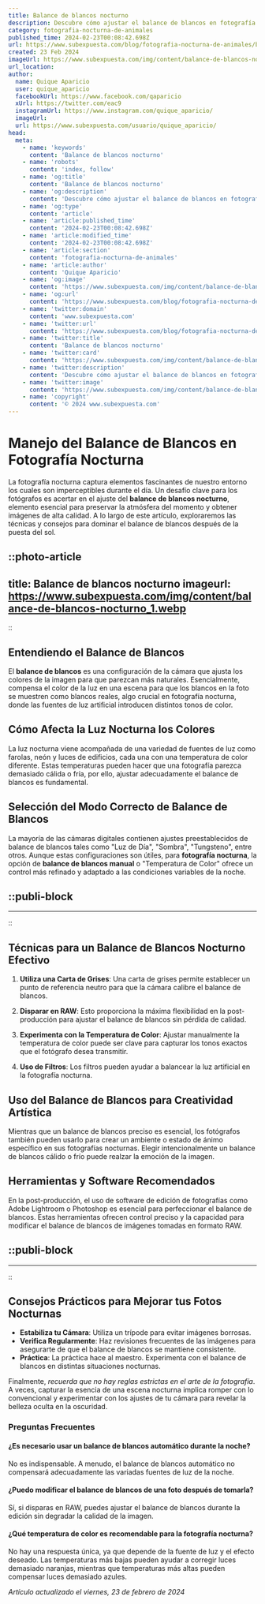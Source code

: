 ```yaml
---
title: Balance de blancos nocturno
description: Descubre cómo ajustar el balance de blancos en fotografía nocturna para capturar imágenes perfectas. Consejos útiles para excelentes tomas nocturnas.
category: fotografia-nocturna-de-animales
published_time: 2024-02-23T00:08:42.698Z
url: https://www.subexpuesta.com/blog/fotografia-nocturna-de-animales/balance-de-blancos-nocturno
created: 23 Feb 2024
imageUrl: https://www.subexpuesta.com/img/content/balance-de-blancos-nocturno_1.webp
url_location:
author:
  name: Quique Aparicio
  user: quique_aparicio
  facebookUrl: https://www.facebook.com/qaparicio
  xUrl: https://twitter.com/eac9
  instagramUrl: https://www.instagram.com/quique_aparicio/
  imageUrl: 
  url: https://www.subexpuesta.com/usuario/quique_aparicio/
head:
  meta:
    - name: 'keywords'
      content: 'Balance de blancos nocturno'
    - name: 'robots'
      content: 'index, follow'
    - name: 'og:title'
      content: 'Balance de blancos nocturno'
    - name: 'og:description'
      content: 'Descubre cómo ajustar el balance de blancos en fotografía nocturna para capturar imágenes perfectas. Consejos útiles para excelentes tomas nocturnas.'
    - name: 'og:type'
      content: 'article'
    - name: 'article:published_time'
      content: '2024-02-23T00:08:42.698Z'
    - name: 'article:modified_time'
      content: '2024-02-23T00:08:42.698Z'
    - name: 'article:section'
      content: 'fotografia-nocturna-de-animales'
    - name: 'article:author'
      content: 'Quique Aparicio'
    - name: 'og:image'
      content: 'https://www.subexpuesta.com/img/content/balance-de-blancos-nocturno_1.webp'
    - name: 'og:url'
      content: 'https://www.subexpuesta.com/blog/fotografia-nocturna-de-animales/balance-de-blancos-nocturno'
    - name: 'twitter:domain'
      content: 'www.subexpuesta.com'
    - name: 'twitter:url'
      content: 'https://www.subexpuesta.com/blog/fotografia-nocturna-de-animales/balance-de-blancos-nocturno'
    - name: 'twitter:title'
      content: 'Balance de blancos nocturno'
    - name: 'twitter:card'
      content: 'https://www.subexpuesta.com/img/content/balance-de-blancos-nocturno_1.webp'
    - name: 'twitter:description'
      content: 'Descubre cómo ajustar el balance de blancos en fotografía nocturna para capturar imágenes perfectas. Consejos útiles para excelentes tomas nocturnas.'
    - name: 'twitter:image'
      content: 'https://www.subexpuesta.com/img/content/balance-de-blancos-nocturno_1.webp'
    - name: 'copyright'
      content: '© 2024 www.subexpuesta.com'
---
```

# Manejo del Balance de Blancos en Fotografía Nocturna

La fotografía nocturna captura elementos fascinantes de nuestro entorno los cuales son imperceptibles durante el día. Un desafío clave para los fotógrafos es acertar en el ajuste del **balance de blancos nocturno**, elemento esencial para preservar la atmósfera del momento y obtener imágenes de alta calidad. A lo largo de este artículo, exploraremos las técnicas y consejos para dominar el balance de blancos después de la puesta del sol.


::photo-article
---
title: Balance de blancos nocturno
imageurl: https://www.subexpuesta.com/img/content/balance-de-blancos-nocturno_1.webp
---
::


## Entendiendo el Balance de Blancos

El **balance de blancos** es una configuración de la cámara que ajusta los colores de la imagen para que parezcan más naturales. Esencialmente, compensa el color de la luz en una escena para que los blancos en la foto se muestren como blancos reales, algo crucial en fotografía nocturna, donde las fuentes de luz artificial introducen distintos tonos de color.

## Cómo Afecta la Luz Nocturna los Colores

La luz nocturna viene acompañada de una variedad de fuentes de luz como farolas, neón y luces de edificios, cada una con una temperatura de color diferente. Estas temperaturas pueden hacer que una fotografía parezca demasiado cálida o fría, por ello, ajustar adecuadamente el balance de blancos es fundamental.

## Selección del Modo Correcto de Balance de Blancos

La mayoría de las cámaras digitales contienen ajustes preestablecidos de balance de blancos tales como "Luz de Día", "Sombra", "Tungsteno", entre otros. Aunque estas configuraciones son útiles, para **fotografía nocturna**, la opción de **balance de blancos manual** o "Temperatura de Color" ofrece un control más refinado y adaptado a las condiciones variables de la noche.


  ::publi-block
  ---
  ---
  ::
  
  
## Técnicas para un Balance de Blancos Nocturno Efectivo

1. **Utiliza una Carta de Grises**: Una carta de grises permite establecer un punto de referencia neutro para que la cámara calibre el balance de blancos.
   
2. **Disparar en RAW**: Esto proporciona la máxima flexibilidad en la post-producción para ajustar el balance de blancos sin pérdida de calidad.

3. **Experimenta con la Temperatura de Color**: Ajustar manualmente la temperatura de color puede ser clave para capturar los tonos exactos que el fotógrafo desea transmitir.

4. **Uso de Filtros**: Los filtros pueden ayudar a balancear la luz artificial en la fotografía nocturna.

## Uso del Balance de Blancos para Creatividad Artística

Mientras que un balance de blancos preciso es esencial, los fotógrafos también pueden usarlo para crear un ambiente o estado de ánimo específico en sus fotografías nocturnas. Elegir intencionalmente un balance de blancos cálido o frío puede realzar la emoción de la imagen.

## Herramientas y Software Recomendados

En la post-producción, el uso de software de edición de fotografías como Adobe Lightroom o Photoshop es esencial para perfeccionar el balance de blancos. Estas herramientas ofrecen control preciso y la capacidad para modificar el balance de blancos de imágenes tomadas en formato RAW.


  ::publi-block
  ---
  ---
  ::
  
  
## Consejos Prácticos para Mejorar tus Fotos Nocturnas

- **Estabiliza tu Cámara**: Utiliza un trípode para evitar imágenes borrosas.
- **Verifica Regularmente**: Haz revisiones frecuentes de las imágenes para asegurarte de que el balance de blancos se mantiene consistente.
- **Práctica**: La práctica hace al maestro. Experimenta con el balance de blancos en distintas situaciones nocturnas.

Finalmente, *recuerda que no hay reglas estrictas en el arte de la fotografía*. A veces, capturar la esencia de una escena nocturna implica romper con lo convencional y experimentar con los ajustes de tu cámara para revelar la belleza oculta en la oscuridad.

### Preguntas Frecuentes

#### ¿Es necesario usar un balance de blancos automático durante la noche?
No es indispensable. A menudo, el balance de blancos automático no compensará adecuadamente las variadas fuentes de luz de la noche.

#### ¿Puedo modificar el balance de blancos de una foto después de tomarla?
Sí, si disparas en RAW, puedes ajustar el balance de blancos durante la edición sin degradar la calidad de la imagen.

#### ¿Qué temperatura de color es recomendable para la fotografía nocturna?
No hay una respuesta única, ya que depende de la fuente de luz y el efecto deseado. Las temperaturas más bajas pueden ayudar a corregir luces demasiado naranjas, mientras que temperaturas más altas pueden compensar luces demasiado azules.

_Artículo actualizado el viernes, 23 de febrero de 2024_